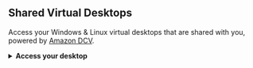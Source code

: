 ## Shared Virtual Desktops

Access your Windows & Linux virtual desktops that are shared with you, powered by [Amazon DCV](https://aws.amazon.com/hpc/dcv/).

<details>
    <summary markdown="span"><b>Access your desktop</b></summary>

-   You can access your virtual desktop directly within your browser by clicking **Actions** > **Connect** link.
-   You can access your virtual desktop via the DCV Native Client by downloading the .dcv file. Click the **Download** link.

> **Note:** For best performance, we recommend using DCV native application

</details>
